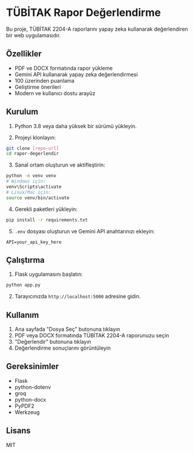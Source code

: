 # TÜBİTAK Rapor Değerlendirme

Bu proje, TÜBİTAK 2204-A raporlarını yapay zeka kullanarak değerlendiren bir web uygulamasıdır.

## Özellikler

- PDF ve DOCX formatında rapor yükleme
- Gemini API kullanarak yapay zeka değerlendirmesi
- 100 üzerinden puanlama
- Geliştirme önerileri
- Modern ve kullanıcı dostu arayüz

## Kurulum

1. Python 3.8 veya daha yüksek bir sürümü yükleyin.

2. Projeyi klonlayın:
```bash
git clone [repo-url]
cd rapor-degerlendir
```

3. Sanal ortam oluşturun ve aktifleştirin:
```bash
python -m venv venv
# Windows için:
venv\Scripts\activate
# Linux/Mac için:
source venv/bin/activate
```

4. Gerekli paketleri yükleyin:
```bash
pip install -r requirements.txt
```

5. `.env` dosyası oluşturun ve Gemini API anahtarınızı ekleyin:
```
API=your_api_key_here
```

## Çalıştırma

1. Flask uygulamasını başlatın:
```bash
python app.py
```

2. Tarayıcınızda `http://localhost:5000` adresine gidin.

## Kullanım

1. Ana sayfada "Dosya Seç" butonuna tıklayın
2. PDF veya DOCX formatında TÜBİTAK 2204-A raporunuzu seçin
3. "Değerlendir" butonuna tıklayın
4. Değerlendirme sonuçlarını görüntüleyin

## Gereksinimler

- Flask
- python-dotenv
- groq
- python-docx
- PyPDF2
- Werkzeug

## Lisans

MIT 
